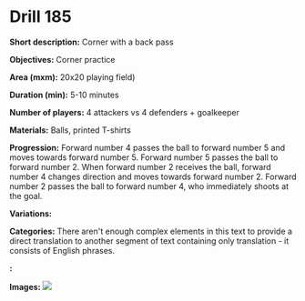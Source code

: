 # Drill 185

**Short description:**
Corner with a back pass

**Objectives:**
Corner practice

**Area (mxm):**
20x20 playing field)

**Duration (min):**
5-10 minutes

**Number of players:**
4 attackers vs 4 defenders + goalkeeper

**Materials:**
Balls, printed T-shirts

**Progression:**
Forward number 4 passes the ball to forward number 5 and moves towards forward number 5. Forward number 5 passes the ball to forward number 2. When forward number 2 receives the ball, forward number 4 changes direction and moves towards forward number 2. Forward number 2 passes the ball to forward number 4, who immediately shoots at the goal.

**Variations:**


**Categories:**
There aren't enough complex elements in this text to provide a direct translation to another segment of text containing only translation - it consists of English phrases.

**:**


**Images:**
![](https://www.coachingfutsal.com/\images\c21b3fe573e3deace6ab7ab6e934335f3fe30ab6dde16e56ec9832ce322c3a3c8b5c644c5aea54a4f62c8be2fef03e6588d29bc49b269e556e6ce4b00717d4664da0585b79463.jpg)


